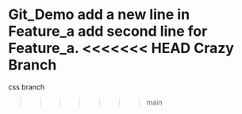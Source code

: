 Git_Demo
add a new line in Feature_a
add second line for Feature_a.
<<<<<<< HEAD
Crazy Branch
=======
css branch
>>>>>>> main
